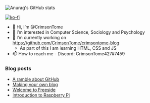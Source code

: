![Anurag's GitHub stats](https://github-readme-stats.vercel.app/api?username=crimsontome&show_icons=true&theme=dark)
 
[![ko-fi](https://ko-fi.com/img/githubbutton_sm.svg)](https://ko-fi.com/I2I46RO0O)

- 👋 Hi, I’m @CrimsonTome
- 👀 I’m interested in Computer Science, Sociology and Psychology
- 🌱 I’m currently working on <https://github.com/CrimsonTome/crimsontome-blog>
  - As part of this I am learning HTML, CSS and JS 
- 📫 How to reach me - Discord: CrimsonTome427#7459

### Blog posts

<!-- BLOG-POST-LIST:START -->
- [A ramble about GitHub](https://crimsontome.netlify.app/posts/a-ramble-on-github/)
- [Making your own blog](https://crimsontome.netlify.app/posts/making-your-own-blog/)
- [Welcome to Freeside](https://crimsontome.netlify.app/posts/introduction-to-freeside/)
- [Introduction to Raspberry Pi](https://crimsontome.netlify.app/posts/raspi-intro/)
<!-- BLOG-POST-LIST:END -->
